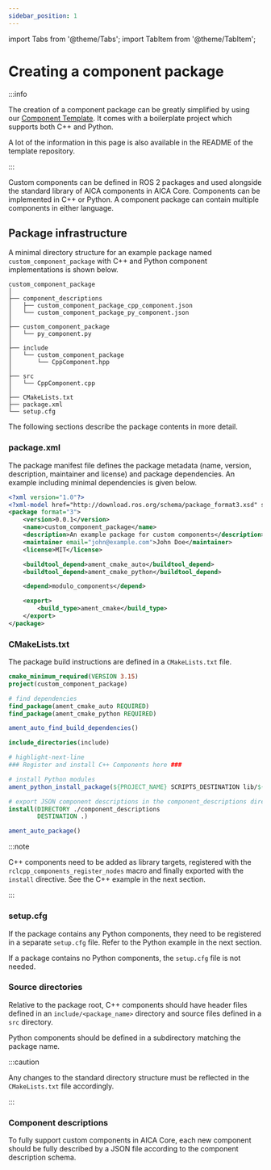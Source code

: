 ```yaml
---
sidebar_position: 1
---
```


import Tabs from '@theme/Tabs';
import TabItem from '@theme/TabItem';

# Creating a component package

:::info

The creation of a component package can be greatly simplified by using
our [Component Template](https://github.com/aica-technology/component-template). It comes with a boilerplate project
which supports both C++ and Python.

A lot of the information in this page is also available in the README of the template repository.

:::

Custom components can be defined in ROS 2 packages and used alongside the standard library of AICA components in AICA Core. Components can be implemented in C++ or Python. A component package can contain multiple
components in either language.

## Package infrastructure

A minimal directory structure for an example package named `custom_component_package` with C++ and Python component
implementations is shown below.

```
custom_component_package
│
├── component_descriptions
│   ├── custom_component_package_cpp_component.json
│   └── custom_component_package_py_component.json
│
├── custom_component_package
│   └── py_component.py
│
├── include
│   └── custom_component_package
│       └── CppComponent.hpp
│
├── src
│   └── CppComponent.cpp
│
├── CMakeLists.txt
├── package.xml
└── setup.cfg
```

The following sections describe the package contents in more detail.

### package.xml

The package manifest file defines the package metadata (name, version, description, maintainer and license) and package
dependencies. An example including minimal dependencies is given below.

```xml title="package.xml"
<?xml version="1.0"?>
<?xml-model href="http://download.ros.org/schema/package_format3.xsd" schematypens="http://www.w3.org/2001/XMLSchema"?>
<package format="3">
    <version>0.0.1</version>
    <name>custom_component_package</name>
    <description>An example package for custom components</description>
    <maintainer email="john@example.com">John Doe</maintainer>
    <license>MIT</license>

    <buildtool_depend>ament_cmake_auto</buildtool_depend>
    <buildtool_depend>ament_cmake_python</buildtool_depend>

    <depend>modulo_components</depend>

    <export>
        <build_type>ament_cmake</build_type>
    </export>
</package>
```

### CMakeLists.txt

The package build instructions are defined in a `CMakeLists.txt` file.

```cmake title="CMakeLists.txt"
cmake_minimum_required(VERSION 3.15)
project(custom_component_package)

# find dependencies
find_package(ament_cmake_auto REQUIRED)
find_package(ament_cmake_python REQUIRED)

ament_auto_find_build_dependencies()

include_directories(include)

# highlight-next-line
### Register and install C++ Components here ###

# install Python modules
ament_python_install_package(${PROJECT_NAME} SCRIPTS_DESTINATION lib/${PROJECT_NAME})

# export JSON component descriptions in the component_descriptions directory
install(DIRECTORY ./component_descriptions
        DESTINATION .)

ament_auto_package()
```

:::note

C++ components need to be added as library targets, registered with the `rclcpp_components_register_nodes` macro
and finally exported with the `install` directive. See the C++ example in the next section.

<!-- TODO: link to the next section -->

:::

### setup.cfg

If the package contains any Python components, they need to be registered in a separate `setup.cfg` file. Refer to
the Python example in the next section.

<!-- TODO: link to the next section -->

If a package contains no Python components, the `setup.cfg` file is not needed.

### Source directories

Relative to the package root, C++ components should have header files defined in an `include/<package_name>` directory
and source files defined in a `src` directory.

Python components should be defined in a subdirectory matching the package name.

:::caution

Any changes to the standard directory structure must be reflected in the `CMakeLists.txt` file accordingly.

:::

### Component descriptions

To fully support custom components in AICA Core, each new component should be fully described
by a JSON file according to the component description schema.

<!-- TODO: link to the description schema page -->
